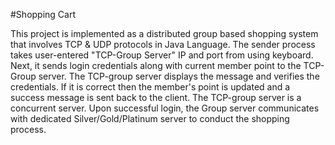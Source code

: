#Shopping Cart

This project is implemented as a distributed group based shopping system that involves TCP & UDP protocols in Java Language. The sender process takes user-entered "TCP-Group Server" IP and port from using keyboard. Next, it sends login credentials along with current member point to the TCP-Group server. The TCP-group server displays the message and verifies the credentials. If it is correct then the member's point is updated and a success message is sent back to the client. The TCP-group server is a concurrent server. Upon successful login, the Group server communicates with dedicated Silver/Gold/Platinum server to conduct the shopping process.
